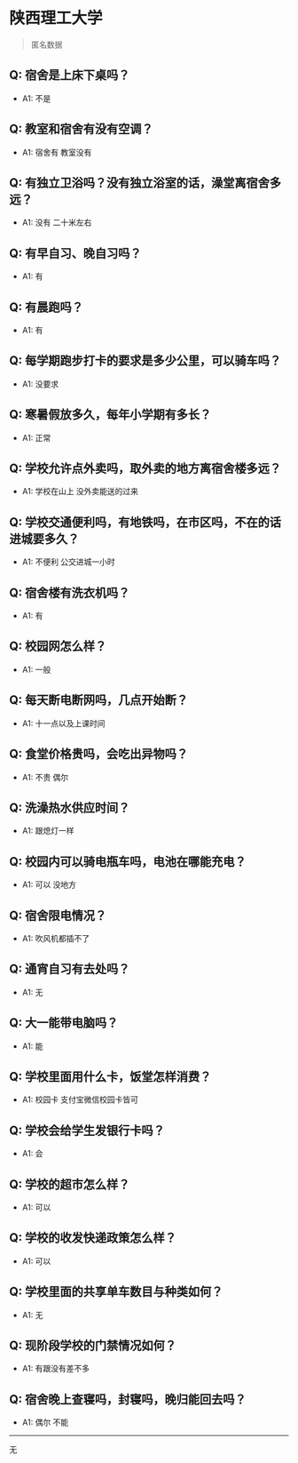 # 陕西理工大学
> 匿名数据
## Q: 宿舍是上床下桌吗？
- A1: 不是
## Q: 教室和宿舍有没有空调？
- A1: 宿舍有 教室没有
## Q: 有独立卫浴吗？没有独立浴室的话，澡堂离宿舍多远？
- A1: 没有 二十米左右
## Q: 有早自习、晚自习吗？
- A1: 有
## Q: 有晨跑吗？
- A1: 有
## Q: 每学期跑步打卡的要求是多少公里，可以骑车吗？
- A1: 没要求
## Q: 寒暑假放多久，每年小学期有多长？
- A1: 正常
## Q: 学校允许点外卖吗，取外卖的地方离宿舍楼多远？
- A1: 学校在山上 没外卖能送的过来
## Q: 学校交通便利吗，有地铁吗，在市区吗，不在的话进城要多久？
- A1: 不便利 公交进城一小时
## Q: 宿舍楼有洗衣机吗？
- A1: 有
## Q: 校园网怎么样？
- A1: 一般
## Q: 每天断电断网吗，几点开始断？
- A1: 十一点以及上课时间
## Q: 食堂价格贵吗，会吃出异物吗？
- A1: 不贵 偶尔
## Q: 洗澡热水供应时间？
- A1: 跟熄灯一样
## Q: 校园内可以骑电瓶车吗，电池在哪能充电？
- A1: 可以 没地方
## Q: 宿舍限电情况？
- A1: 吹风机都插不了
## Q: 通宵自习有去处吗？
- A1: 无
## Q: 大一能带电脑吗？
- A1: 能
## Q: 学校里面用什么卡，饭堂怎样消费？
- A1: 校园卡 支付宝微信校园卡皆可
## Q: 学校会给学生发银行卡吗？
- A1: 会
## Q: 学校的超市怎么样？
- A1: 可以
## Q: 学校的收发快递政策怎么样？
- A1: 可以
## Q: 学校里面的共享单车数目与种类如何？
- A1: 无
## Q: 现阶段学校的门禁情况如何？
- A1: 有跟没有差不多
## Q: 宿舍晚上查寝吗，封寝吗，晚归能回去吗？
- A1: 偶尔 不能
***
无